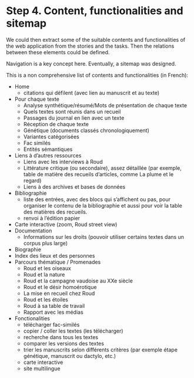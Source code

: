 # Step 4. Content, functionalities and sitemap



We could then extract some of the suitable contents and functionalities of the web application from the stories and the tasks. Then the relations between these elements could be defined.

Navigation is a key concept here. Eventually, a sitemap was designed.

This is a non comprehensive list of contents and functionalities \(in French\):

* Home
  * citations qui défilent \(avec lien au manuscrit et au texte\)
* Pour chaque texte
  * Analyse synthétique/résumé/Mots de présentation de chaque texte
  * Quels textes sont réunis dans un recueil
  * Passages du journal en lien avec un texte
  * Réception de chaque texte
  * Génétique \(documents classés chronologiquement\)
  * Variantes catégorisées
  * Fac similés
  * Entités sémantiques
* Liens à d’autres ressources
  * Liens avec les interviews à Roud
  * Littérature critique \(ou secondaire\), assez détaillée \(par exemple, table de matière des recueils d’articles, comme La plume et le regard\)
  * Liens à des archives et bases de données
* Bibliographie
  * liste des entrées, avec des blocs qui s’affichent ou pas, pour organiser le contenu de la bibliographie et aussi pour voir la table des matières des recueils.
  * renvoi à l’édition papier 
* Carte interactive \(zoom, Roud street view\)
* Documentation
  * Informations sur les droits \(pouvoir utiliser certains textes dans un corpus plus large\)
* Biographie
* Index des lieux et des personnes
* Parcours thématique / Promenades
  * Roud et les oiseaux
  * Roud et la nature
  * Roud et la campagne vaudoise au XXe siècle
  * Roud et le désir homoérotique
  * La mise en recueil chez Roud
  * Roud et les étoiles
  * Roud à sa table de travail
  * Rapport avec les médias
* Fonctionalities
  * télécharger fac-similés
  * copier / coller les textes \(les télécharger\)
  * recherche dans tous les textes
  * comparer les versions des textes
  * trier les manuscrits selon différents critères \(par exemple étape génétique, manuscrit ou dactylo, etc.\)
  * carte interactive
  * site multilingue


